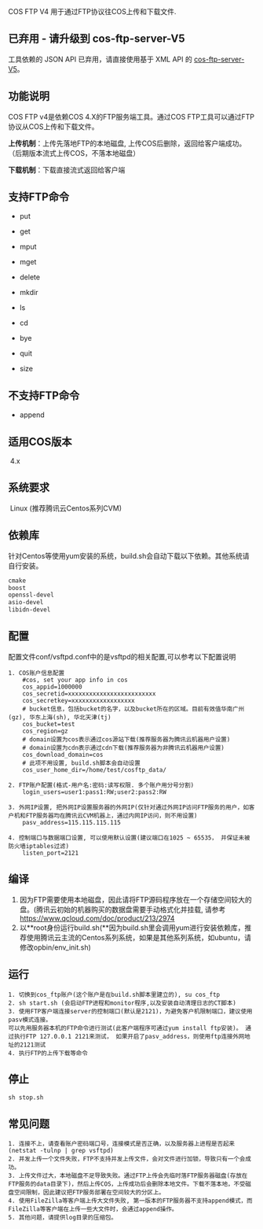 COS FTP V4 用于通过FTP协议往COS上传和下载文件.


## 已弃用 - 请升级到 cos-ftp-server-V5

工具依赖的 JSON API 已弃用，请直接使用基于 XML API 的 [cos-ftp-server-V5](https://github.com/tencentyun/cos-ftp-server-V5)。

## 功能说明

COS FTP v4是依赖COS 4.X的FTP服务端工具。通过COS FTP工具可以通过FTP协议从COS上传和下载文件。

**上传机制**：上传先落地FTP的本地磁盘, 上传COS后删除，返回给客户端成功。（后期版本流式上传COS，不落本地磁盘）

**下载机制**：下载直接流式返回给客户端

## 支持FTP命令

- put

- get

- mput

- mget

- delete

- mkdir

- ls

- cd

- bye

- quit

- size

## 不支持FTP命令
- append
  ​

## 适用COS版本
​	4.x 

## 系统要求

​	Linux (推荐腾讯云Centos系列CVM)

## 依赖库

​	针对Centos等使用yum安装的系统，build.sh会自动下载以下依赖。其他系统请自行安装。

```xml
cmake
boost
openssl-devel
asio-devel
libidn-devel
```

## 配置

配置文件conf/vsftpd.conf中的是vsftpd的相关配置,可以参考以下配置说明


    1. COS账户信息配置
        #cos, set your app info in cos                                                   
        cos_appid=1000000                                                   
        cos_secretid=xxxxxxxxxxxxxxxxxxxxxxxxx                              
        cos_secretkey=xxxxxxxxxxxxxxxxxx 
        # bucket信息，包括bucket的名字，以及bucket所在的区域。目前有效值华南广州(gz), 华东上海(sh), 华北天津(tj)
        cos_bucket=test                                                     
        cos_region=gz
        # domain设置为cos表示通过cos源站下载(推荐服务器为腾讯云机器用户设置)
        # domain设置为cdn表示通过cdn下载(推荐服务器为非腾讯云机器用户设置)
        cos_download_domain=cos                                             
        # 此项不用设置, build.sh脚本会自动设置
        cos_user_home_dir=/home/test/cosftp_data/                                        
    
    2. FTP账户配置(格式-用户名:密码:读写权限. 多个账户用分号分割)
        login_users=user1:pass1:RW;user2:pass2:RW
    
    3. 外网IP设置, 把外网IP设置服务器的外网IP(仅针对通过外网IP访问FTP服务的用户，如客户机和FTP服务器均在腾讯云CVM机器上，通过内网IP访问，则不用设置)
    	pasv_address=115.115.115.115
    	
    4. 控制端口与数据端口设置, 可以使用默认设置(建议端口在1025 ~ 65535， 并保证未被防火墙iptables过滤)
    	listen_port=2121

## 编译

1.  因为FTP需要使用本地磁盘，因此请将FTP源码程序放在一个存储空间较大的盘。(腾讯云初始的机器购买的数据盘需要手动格式化并挂载, 请参考 https://www.qcloud.com/doc/product/213/2974
2.  以**root身份运行build.sh(**因为build.sh里会调用yum进行安装依赖库，推荐使用腾讯云主流的Centos系列系统，如果是其他系列系统，如ubuntu，请修改opbin/env_init.sh)

## 运行

    1. 切换到cos_ftp账户(这个账户是在build.sh脚本里建立的), su cos_ftp
    2. sh start.sh (会启动FTP进程和monitor程序,以及安装自动清理日志的CT脚本)
    3. 使用FTP客户端连接server的控制端口(默认是2121)，为避免客户机限制端口，建议使用pasv模式连接。
    可以先用服务器本机的FTP命令进行测试(此客户端程序可通过yum install ftp安装)。 通过执行FTP 127.0.0.1 2121来测试， 如果开启了pasv_address，则使用ftp连接外网地址的2121测试
    4. 执行FTP的上传下载等命令

## 停止
```shell
sh stop.sh
```
## 常见问题

```
1. 连接不上，请查看账户密码端口号，连接模式是否正确，以及服务器上进程是否起来(netstat -tulnp | grep vsftpd)
2. 并发上传一个文件失败，FTP不支持并发上传文件，会对文件进行加锁，导致只有一个会成功。
3. 上传文件过大，本地磁盘不足导致失败。通过FTP上传会先临时落FTP服务器磁盘(存放在FTP服务的data目录下)，然后上传COS，上传成功后会删除本地文件。下载不落本地，不受磁盘空间限制，因此建议把FTP服务部署在空间较大的分区上。
4. 使用FileZilla等客户端上传大文件失败, 第一版本的FTP服务器不支持append模式，而FileZilla等客户端在上传一些大文件时，会通过append操作。
5. 其他问题，请提供log目录的压缩包。
```
